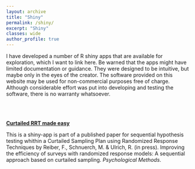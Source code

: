 ```yaml
---
layout: archive
title: "Shiny"
permalink: /shiny/
excerpt: "Shiny"
classes: wide
author_profile: true
---
```



I have developed a number of R shiny apps that are available for exploration, which I want to link here. Be warned that the apps might have limited documentation or guidance. They were designed to be intuitive, but maybe only in the eyes of the creator. The software provided on this website may be used for non-commercial purposes free of charge.  Although considerable effort was put into developing and testing the software, there is no warranty whatsoever. 

<br>
<br>





[**Curtailed RRT made easy**](https://fabiolareiber.shinyapps.io/CurtailedRRT/)

This is a shiny-app is part of a published paper for sequential hypothesis testing whithin a Curtailed Sampling Plan using Randomized Response Techniques by Reiber, F., Schnuerch, M. & Ulrich, R. (in press). Improving the efficiency of surveys with randomized response models: A sequential approach based on curtailed sampling. *Psychological Methods*.  